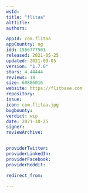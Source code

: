 ```yaml
---
wsId: 
title: "flitaa"
altTitle: 
authors:

appId: com.flitaa
appCountry: ng
idd: 1566777501
released: 2021-05-25
updated: 2021-09-05
version: "1.7.6"
stars: 4.44444
reviews: 18
size: 60886016
website: https://flitbase.com
repository: 
issue: 
icon: com.flitaa.jpg
bugbounty: 
verdict: wip
date: 2021-10-25
signer: 
reviewArchive:


providerTwitter: 
providerLinkedIn: 
providerFacebook: 
providerReddit: 

redirect_from:

---
```


